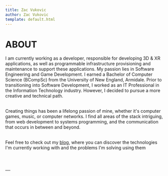 ```yaml
---
title: Zac Vukovic
author: Zac Vukovic
template: default.html
---
```


# ABOUT

I am currently working as a developer, responsible for developing 3D & XR applications, as well as programmable infrastructure provisioning and maintenance to support these applications. My passion lies in Software Engineering and Game Development. I earned a Bachelor of Computer Science (BCompSc) from the University of New England, Armidale. Prior to transitioning into Software Development, I worked as an IT Professional in the Information Technology industry. However, I decided to pursue a more creative and technical path.<br /><br />

Creating things has been a lifelong passion of mine, whether it's computer games, music, or computer networks. I find all areas of the stack intriguing, from web development to systems programming, and the communication that occurs in between and beyond.<br /><br />

Feel free to check out my [blog](/blog), where you can discover the technologies I'm currently working with and the problems I'm solving using them<br /><br /><br />

<div class="icons">
    <a href="https://github.com/cyn1x">
        <img src="/img/svg/github.svg" alt="">
    </a>
    <a href="https://au.linkedin.com/in/zacvukovic/">
        <img src="/img/svg/linkedin.svg" alt="">
    </a>
    <a href="https://gitlab.com/cyn1x/">
        <img src="/img/svg/gitlab.svg" alt="">
    </a>
    <a href="https://bitbucket.org/cyn1x/">
        <img src="/img/svg/bitbucket.svg" alt="">
    </a>
    <a href="https://soundcloud.com/crackimus">
        <img src="/img/svg/soundcloud.svg" alt="">
    </a>
</div>
